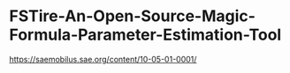 # FSTire-An-Open-Source-Magic-Formula-Parameter-Estimation-Tool
https://saemobilus.sae.org/content/10-05-01-0001/
